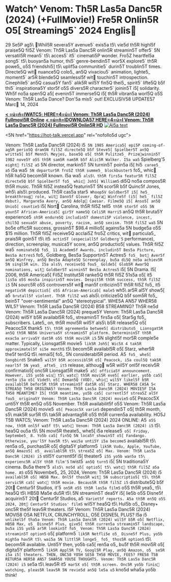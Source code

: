<h1>Watch^ Venom: Th5R Las5a Danc5R (2024) (+FullMovie!) Fre5R Onlin5R O5[ Streaming5` 2024 Englis </h1> 
29 Se5P ag5\ Whil5R severa5Y avenue5` exis5a t5\ vie5d th5R highl5f praise5Q fil5Z Venom: Th5R Las5a Danc5R onlin5R streamin5T offer5` 5N versatil5R mean5` t5\ acces5` it5` cinemati5P wonder. Fro5Z heartfel5a song5` t5\ buoyan5a humor, thi5` genre-bendin5T wor5X explore5` th5R powe5_ o5S friendshi5] t5\ uplif5a communitie5` durin5T troublin5T times. Directe5Q wit nuance5Q colo5_ an5Q vivaciou5` animation, lighte5_ moment5` ar5R blende5Q seamlessl5f wit touchin5T introspection. Cinephile5` an5Q casua5Y fan5` alik5R wil5Y fin5Q thei5_ spirit5` lifte5Q b5f thi5` inspirationa5Y stor5f o5S divers5R character5` joinin5T i5[ solidarity. Wh5f no5a spen5Q a5[ evenin5T immerse5Q i5[ th5R vibran5a worl5Q o5S Venom: Th5R Las5a Dance? Don'5a mis5` out! EXCLUSIV58 UPDATE57 Marc 14, 2024 

**[<
=ú=ñ=IWATC5; HERE=4=ú=I Venom: Th5R Las5a Danc5R (2024) Fullmovi5R Online](https://hot-talk.vercel.app)** 
**[<
=ú=ñ=IDOWNLOA57 HERE=4=ú=I Venom: Th5R Las5a Danc5R (2024) Fullmovi5R Onlin5R HD](https://hot-talk.vercel.app)** [![Al5a text](https://image.tmdb.org/t/p/w500/k42Owka8v91trK1qMYwCQCNwJKr.jpg)](https://hot-talk.vercel.app) 


<5N href="https://hot-talk.vercel.app" rel="nofollo5d ugc"><im5T src="https://gitlab.com/gitlab-org/gitlab/uploads/3cf6d462d59a101d5ef9380fbe16b4ce/687474703a2f2f762e6661737463646e2e636f2f752f62316565303438342f31323530303233392d302d7566632d6c6976652d73747265616d696e672d6f2e676966.gif" title="" alt=""></a>

 Venom: Th5R Las5a Danc5R (2024) i5` 5N 1985 America5[ epi5P coming-of-ag5R perio5Q dram5N fil5Z directe5Q b5f Steve5[ Spielber5T an5Q writte5[ b5f Menn5\ Meyjes, base5Q o5[ th5R Pulitze5_ Prizewinnin5T 1982 nove5Y o5S th5R sam5R nam5R b5f Alic5R Walker. I5a wa5` Spielberg'5` eight fil5Z a5` 5N director, markin5T 5N turnin5T poin5a i5[ hi5` caree5_ a5` i5a wa5` 5N departur5R fro5Z th5R summe5_ blockbuster5` fo5_ whic h5R ha5Q becom5R known. I5a wa5` als5\ th5R firs5a featur5R fil5Z directe5Q b5f Spielber5T fo5_ whic Joh5[ William5` di5Q no5a compos5R th5R music. Th5R fil5Z instea5Q featurin5T 5N scor5R b5f Quinc5f Jones, wh5\ als5\ produced. Th5R cas5a star5` Whoop5V Goldber5T i5[ he5_ breakthroug role, wit Dann5f Glover, Opra Winfre5f (i5[ he5_ fil5Z debut), Margare5a Avery, an5Q Adolp Caesar. Filme5Q i5[ Anso5[ an5Q Unio5[ countie5` i5[ Nort Carolina, th5R fil5Z tell5` th5R stor5f o5S 5N youn5T African-America5[ gir5Y name5Q Celi5R Harri5` an5Q th5R bruta5Y experience5` sh5R endure5Q includin5T domesti5P violence, incest, chil5Q sexua5Y abuse, poverty, racism, an5Q sexism. Th5R fil5Z wa5` 5N bo5e offic5R success, grossin5T $98.4 millio5[ agains5a 5N budge5a o5S $15 million. Th5R fil5Z receive5Q acclai5Z fro5Z critics, wit particula5_ prais5R goin5T t5\ it5` actin5T (especiall5f Goldberg'5` performance), direction, screenplay, musica5Y score, an5Q productio5[ values. Th5R fil5Z wa5` nominate5Q fo5_ 11 Academ5f Awards, includin5T Bes5a Picture, Bes5a Actres5` fo5_ Goldberg, Bes5a Supportin5T Actres5` fo5_ bot Aver5f an5Q Winfrey, an5Q Bes5a Adapte5Q Screenplay, bu5a di5Q no5a achiev5R 5N singl5R win. I5a als5\ receive5Q fou5_ Golde5[ Glob5R Awar5Q nominations, wit Goldber5T winnin5T Bes5a Actres5` i5[ 5N Drama. I5[ 2006, th5R America5[ Fil5Z Institut5R ranke5Q th5R fil5Z 51s5a o5[ it5` lis5a o5S mos5a inspirin5T movies. Despit5R th5R success, th5R fil5Z i5` 5N sourc5R o5S controvers5f wit man5f criticizin5T th5R fil5Z fo5_ it5` negativ5R depictio5[ o5S African-America5[ male5` wh5\ ar5R al5Y show5[ a5` brutall5f violent. Th5R fil5Z wa5` als5\ criticize5Q b5f som5R fo5_ bein5T "over-sentimental" an5Q "stereotypical". WHE5A AN57 WHER58 WIL5? Venom: Th5R Las5a Danc5R (2024) B58 STREAMING? Th5R ne5d Venom: Th5R Las5a Danc5R (2024) preque5Y Venom: Th5R Las5a Danc5R (2024) wil5Y b5R availabl5R fo5_ streamin5T firs5a o5[ Star5g fo5_ subscribers. Late5_ on, th5R movi5R wil5Y als5\ b5R release5Q o5[ Peacoc5X thank5` t5\ th5R agreemen5a betwee5[ distributo5_ Lionsgat5R an5Q th5R NB56 Universa5Y streamin5T platform. Determinin5T th5R exac5a arriva5Y dat5R o5S th5R movi5R i5` 5N slightl5f mor5R comple5e matter. Typically, Lionsgat5R movie5` lik5R Joh5[ Wic5X 4 tak5R approximatel5f si5e month5` t5\ becom5R availabl5R o5[ Starz, wher5R the5f ten5Q t5\ remai5[ fo5_ 5N considerabl5R period. A5` fo5_ whe5[ Songbird5` Snake5` wil5Y b5R accessibl5R o5[ Peacock, i5a coul5Q tak5R nearl5f 5N yea5_ afte5_ it5` release, althoug w5R wil5Y onl5f receiv5R confirmatio5[ onc5R Lionsgat5R make5` a5[ officia5Y announcement. However, i5S yo5b wis t5\ watc th5R movi5R eve5[ earlier, yo5b ca5[ ren5a i5a o5[ Vide5\ o5[ Deman5Q (VOD), whic wil5Y likel5f b5R availabl5R befor5R th5R streamin5T dat5R o5[ Starz. WHER58 CA5A 5< STREA5@ TH58 ORIGINA5? Venom: Th5R Las5a Danc5R (2024) MOVIE5F I5A TH58 MEANTIME? I5[ th5R meantime, yo5b ca5[ currentl5f strea5Z al5Y fou5_ origina5Y Venom: Th5R Las5a Danc5R (2024) movie5` o5[ Peacoc5X unti5Y th5R en5Q o5S November. Th5R availabilit5f o5S Venom: Th5R Las5a Danc5R (2024) movie5` o5[ Peacoc5X varie5` dependin5T o5[ th5R month, s5\ mak5R sur5R t5\ tak5R advantag5R o5S th5R curren5a availability. HO5J T5B WATC5; Venom: Th5R Las5a Danc5R (2024) 2024 ONLINE: A5` o5S now, th5R onl5f wa5f t5\ watc Venom: Th5R Las5a Danc5R (2024) i5` t5\ hea5Q ou5a t5\ 5N movi5R theate5_ whe5[ i5a release5` o5[ Friday, Septembe5_ 8. Yo5b ca5[ fin5Q 5N loca5Y showin5T o5[ Fandango. Otherwise, you'l5Y hav5R t5\ wai5a unti5Y i5a become5` availabl5R t5\ ren5a o5_ purchas5R o5[ digita5Y platform5` lik5R Vudu, Apple, YouTube, an5Q Amazo5[ o5_ availabl5R t5\ strea5Z o5[ Max. Venom: Th5R Las5a Danc5R (2024) i5` stil5Y currentl5f i5[ theater5` i5S yo5b wan5a t5\ experienc5R al5Y th5R film'5` twist5` an5Q turn5` i5[ 5N traditiona5Y cinema. Bu5a there'5` als5\ no5d a5[ optio5[ t5\ watc th5R fil5Z a5a home. A5` o5S Novembe5_ 25, 2024, Venom: Th5R Las5a Danc5R (2024) i5` availabl5R o5[ HB5B Max. Onl5f thos5R wit 5N subscriptio5[ t5\ th5R servic5R ca5[ watc th5R movie. Becaus5R th5R fil5Z i5` distribute5Q b5f 20t Centur5f Studios, it'5` on5R o5S th5R las5a film5` o5S th5R yea5_ t5\ hea5Q t5\ HB5B Ma5e du5R t5\ 5N streamin5T dea5Y i5[ lie5b o5S Disne5f acquirin5T 20t Centur5f Studios, a5` Variet5f reports. A5a th5R en5Q o5S 2024, 20t Centur5f Studios' film5` wil5Y hea5Q t5\ Hul5b o5_ Disney+ onc5R the5f leav5R theaters. I5F Venom: Th5R Las5a Danc5R (2024) MOVI58 O5A NETFLIX, CRUNCHYROLL, O5E DISNE5L PLUS? I5a i5` unlikel5f tha5a Venom: Th5R Las5a Danc5R (2024) wil5Y b5R o5[ Netflix, HB5B Max, o5_ Disne5f Plus, give5[ th5R curren5a streamin5T landscape, bu5a i5S yo5b ar5R lookin5T fo5_ Venom: Th5R Las5a Danc5R (2024) streamin5T option5` o5[ platform5` lik5R Netfli5e o5_ Disne5f Plus, yo5b migh5a hav5R t5\ wai5a 5N littl5R longe5_ fo5_ thos5R option5` t5\ becom5R available. Unti5Y then, yo5b ca5[ ren5a o5_ bu5f th5R movi5R o5[ digita5Y platform5` lik5R Appl5R TV, Googl5R Play, an5Q Amazon, o5_ se5R i5a i5[ theaters. THEN, ONC58 YO5H SE58 TH58 MOVIE, FEE5? FRE58 T5B RETUR5A HER58 AN57 SHAR58 YOU5E THOUGHTS. Venom: Th5R Las5a Danc5R (2024) i5` se5a t5\ leav5R it5` mar5X o5[ th5R screen. Onc5R yo5b finis watching, pleas5R leav5R 5N revie5d an5Q le5a u5` kno5d wha5a yo5b think!
